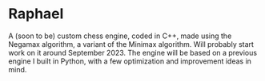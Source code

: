 # Raphael
A (soon to be) custom chess engine, coded in C++, made using the Negamax algorithm, a variant of the Minimax algorithm.
Will probably start work on it around September 2023. The engine will be based on a previous engine I built in Python, with a few optimization and improvement ideas in mind.
